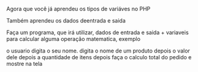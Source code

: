 Agora que você já aprendeu os tipos de variáves no PHP




Também aprendeu os dados deentrada e saida



Faça um programa, que irá utilizar, dados de entrada e saida + variaveis
para calcular alguma operação matematica, exemplo

o usuario digita o seu nome.
digita o nome de um produto depois o valor dele
depois a quantidade de itens
depois faça o calculo total do pedido e mostre na tela